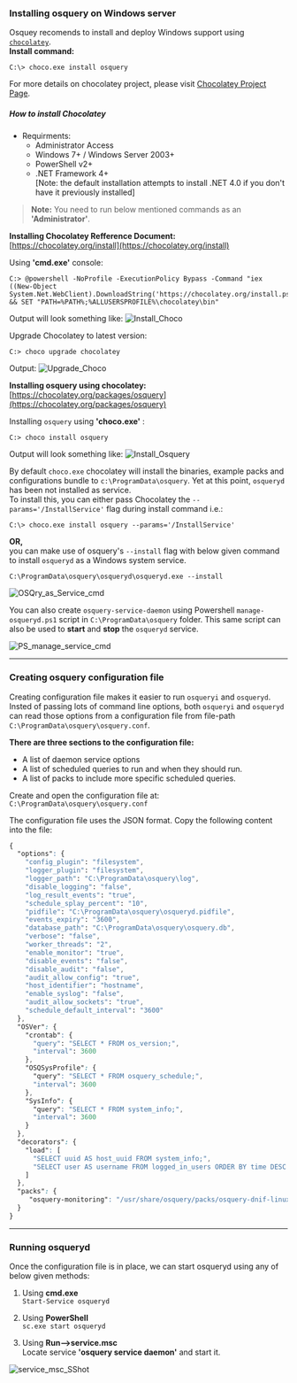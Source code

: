 ### Installing osquery on Windows server

Osquey recomends to install and deploy Windows support using [`chocolatey`](https://chocolatey.org/).  
<b>Install command:</b>  
~~~~
C:\> choco.exe install osquery
~~~~  
For more details on chocolatey project, please visit [Chocolatey Project Page](https://chocolatey.org/packages/osquery).

##### How to install Chocolatey
* Requirments:  
  * Administrator Access
  * Windows 7+ / Windows Server 2003+
  * PowerShell v2+
  * .NET Framework 4+  
  [Note: the default installation attempts to install .NET 4.0 if you don't have it previously installed]

>**Note:** You need to run below mentioned commands as an **'Administrator'**.

<b>Installing Chocolatey Refference Document:</b>  
[https://chocolatey.org/install](https://chocolatey.org/install)

Using **'cmd.exe'** console:
```
C:> @powershell -NoProfile -ExecutionPolicy Bypass -Command "iex ((New-Object System.Net.WebClient).DownloadString('https://chocolatey.org/install.ps1'))" && SET "PATH=%PATH%;%ALLUSERSPROFILE%\chocolatey\bin"
```

Output will look something like:
![Install_Choco][Pic_1]

Upgrade Chocolatey to latest version:
~~~~
C:> choco upgrade chocolatey
~~~~

Output:
![Upgrade_Choco][Pic_2]

<b>Installing osquery using chocolatey:</b>  
[https://chocolatey.org/packages/osquery](https://chocolatey.org/packages/osquery)

Installing `osquery` using **'choco.exe'** :
~~~~
C:> choco install osquery
~~~~

Output will look something like:
![Install_Osquery][Pic_3]

[Pic_1]: https://github.com/gauravtango/osquery/blob/master/Images/Win10_Install_Chocolaty.png
[Pic_2]: https://github.com/gauravtango/osquery/blob/master/Images/Win10_Chocolatey-Upgrade.png
[Pic_3]: https://github.com/gauravtango/osquery/blob/master/Images/win10_install_osquery.png

By default `choco.exe` chocolatey will install the binaries, example packs and configurations bundle to ``c:\ProgramData\osquery``. Yet at this point, `osqueryd` has been not installed as service.  
To install this, you can either pass Chocolatey the ``--params='/InstallService'`` flag during install command i.e.:
~~~~
C:\> choco.exe install osquery --params='/InstallService'
~~~~
<b>OR,</b>  
you can make use of osquery's `--install` flag with below given command to install `osqueryd` as a Windows system service.
~~~~
C:\ProgramData\osquery\osqueryd\osqueryd.exe --install
~~~~

![OSQry_as_Service_cmd][Pic_4]

You can also create `osquery-service-daemon` using Powershell `manage-osqueryd.ps1` script in `C:\ProgramData\osquery` folder.
This same script can also be used to <b>start</b> and <b>stop</b> the `osqueryd` service.  

![PS_manage_service_cmd][Pic_5]

[Pic_4]: https://github.com/gauravtango/osquery/blob/master/Images/Win10-install-osqueryd-as-service.png  
[Pic_5]: https://github.com/gauravtango/osquery/blob/master/Images/Win10_install_daemon_manageService_PS.png

---
### Creating osquery configuration file
Creating configuration file makes it easier to run <code>osqueryi</code> and <code>osqueryd</code>. Insted of passing lots of command line options, both <code>osqueryi</code> and <code>osqueryd</code> can read those options from a configuration file from file-path <code>C:\ProgramData\osquery\osquery.conf</code>.

<b>There are three sections to the configuration file:</b>  
* A list of daemon service options
* A list of scheduled queries to run and when they should run.
* A list of packs to include more specific scheduled queries.

Create and open the configuration file at:
<code>C:\ProgramData\osquery\osquery.conf</code>  

The configuration file uses the JSON format. Copy the following content into the file:  
```css
{
  "options": {
    "config_plugin": "filesystem",
    "logger_plugin": "filesystem",
    "logger_path": "C:\ProgramData\osquery\log",
    "disable_logging": "false",
    "log_result_events": "true",
    "schedule_splay_percent": "10",
    "pidfile": "C:\ProgramData\osquery\osqueryd.pidfile",
    "events_expiry": "3600",
    "database_path": "C:\ProgramData\osquery\osquery.db",
    "verbose": "false",
    "worker_threads": "2",
    "enable_monitor": "true",
    "disable_events": "false",
    "disable_audit": "false",
    "audit_allow_config": "true",
    "host_identifier": "hostname",
    "enable_syslog": "false",
    "audit_allow_sockets": "true",
    "schedule_default_interval": "3600"
  },
  "OSVer": {
    "crontab": {
      "query": "SELECT * FROM os_version;",
      "interval": 3600
    },
    "OSQSysProfile": {
      "query": "SELECT * FROM osquery_schedule;",
      "interval": 3600
    },
    "SysInfo": {
      "query": "SELECT * FROM system_info;",
      "interval": 3600
    }
  },
  "decorators": {
    "load": [
      "SELECT uuid AS host_uuid FROM system_info;",
      "SELECT user AS username FROM logged_in_users ORDER BY time DESC LIMIT 1;"
    ]
  },
  "packs": {
     "osquery-monitoring": "/usr/share/osquery/packs/osquery-dnif-linux.conf"
  }
}
```
---  
### Running osqueryd

Once the configuration file is in place, we can start osqueryd using any of below given methods:  

1. Using **cmd.exe**  
``Start-Service osqueryd``

2. Using **PowerShell**  
``sc.exe start osqueryd``

3. Using **Run-->service.msc**  
Locate service <b>'osquery service daemon'</b> and start it.

![service_msc_SShot][Pic_6]

[Pic_6]: https://github.com/gauravtango/osquery/blob/master/Images/Win10_Osquery_daemon_start.png
